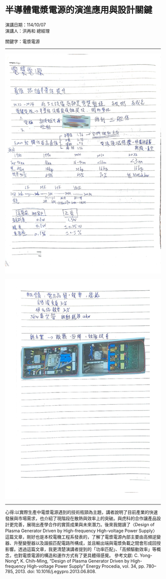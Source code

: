 # 半導體電漿電源的演進應用與設計關鍵

演講日期：114/10/07  
演講人：洪再和 總經理  

關鍵字：電漿電源  

---

![2025-10-7_page-0001](0930image/2025-10-7_page-0001.jpg)

![2025-10-7_page-0002](0930image/2025-10-7_page-0002.jpg)

---
 心得:以實際生產中電漿電源遇到的技術瓶頸為主題，講者說明了目前產業的快速發展與市場需求，也介紹了現階段在散熱與效率上的突破。與虎科的合作讓產品設計更完善，展現出產學合作的實質成果與未來潛力。後來我閱讀了〈Design of Plasma Generator Driven by High-frequency High-voltage Power Supply〉這篇文章，剛好也是本校電機工程系發表的，了解了電漿電源內部主要由高頻逆變器、升壓變壓器以及諧振匹配電路所構成，並且輸出端與電漿負載之間會形成回授影響。透過這篇文章，我更清楚演講者提到的「功率匹配」、「高頻驅動效率」等概念，也對電漿電源的構造和運作方式有了更具體得感覺。
 參考文獻:
 C. Yong-Nong*, K. Chih-Ming, “Design of Plasma Generator Driven by High-frequency High-voltage Power Supply” Energy Procedia, vol. 34, pp. 780–785, 2013. doi: 10.1016/j.egypro.2013.06.808.

